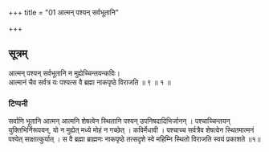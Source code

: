 +++
title = "01 आत्मन् पश्यन् सर्वभूतानि"

+++
## सूत्रम्
आत्मन् पश्यन् सर्वभूतानि न मुह्येच्चिन्तयन्कविः।  
आत्मानं चैव सर्वत्र यः पश्यत्स वै ब्रह्मा नाकपृष्ठे विराजति ॥ ९ ॥ १ ॥
### टिप्पनी
सर्वाणि भूतानि आत्मन् आत्मनि शेषत्वेन स्थितानि पश्यन् उपनिषदादिभिर्जानन् । पश्चाच्चिन्तयन् युक्तिभिर्निरूपयन्, यो न मुह्येत् मध्ये मोहं न गच्छेत् । कविर्मेधावी । पश्चाच्च सर्वत्रैव शेषत्वेन स्थितमात्मनं पश्येत् साक्षात्कुर्यात् । स वै ब्रह्मा ब्राह्मणः नाकपृष्ठे तत्सदृशे स्वे महिम्नि स्थितो विराजति स्वयं प्रकाशते ॥१॥   
